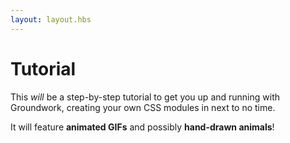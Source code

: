 ```yaml
---
layout: layout.hbs
---
```


# Tutorial

This _will_ be a step-by-step tutorial to get you up and running with Groundwork, creating your own CSS modules in next to no time.

It will feature **animated GIFs** and possibly **hand-drawn animals**!
